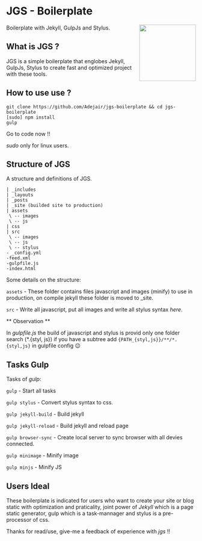 JGS - Boilerplate
=============           
<img src="http://i.imgur.com/5hXAO8E.png" align="right" height="150">   
Boilerplate with Jekyll, GulpJs and Stylus.


What is JGS ?
----------

JGS is a simple boilerplate that englobes Jekyll, GulpJs, Stylus to create fast and optimized project with these tools.


How to use use ?
----------

```
git clone https://github.com/Adejair/jgs-boilerplate && cd jgs-boilerplate
[sudo] npm install
gulp
```
Go to code now !!

*sudo* only for linux users.

Structure of JGS
----------
A structure and definitions of JGS.
```
| _includes
| _layouts
| _posts
| _site (builded site to production)
| assets
 \ -- images
 \ -- js
| css
| src
 \ -- images
 \ -- js
 \ -- stylus
- _config.yml
-feed.xml
-gulpfile.js
-index.html
```
Some details on the structure:

`assets` - These folder contains files javascript and images (minify) to use in production, on compile jekyll these folder is moved to \_site.

`src` - Write all javascript, put all images and write all stylus syntax *here*.

** Observation **

In _gulpfile.js_ the build of javascript and stylus is provid only one folder search (\*.{styl, js}) if you have a subtree add `{PATH_{styl,js}}/**/*.{styl,js}` in gulpfile config :wink:

Tasks Gulp
----------

Tasks of _gulp_:

`gulp` - Start all tasks

`gulp stylus` - Convert stylus syntax to css.

`gulp jekyll-build` - Build jekyll

`gulp jekyll-reload` - Build jekyll and reload page

`gulp browser-sync` - Create local server to sync browser with all devies connected.

`gulp minimage` - Minify image

`gulp minjs` -  Minify JS

Users Ideal
----------

These boilerplate is indicated for users who want to create your site or blog static with optimization and praticality, joint power of _Jekyll_ which is a page static generator, gulp which is a task-mannager and stylus is a pre-processor of css.

Thanks for read/use, give-me a feedback of experience with *jgs* !!
